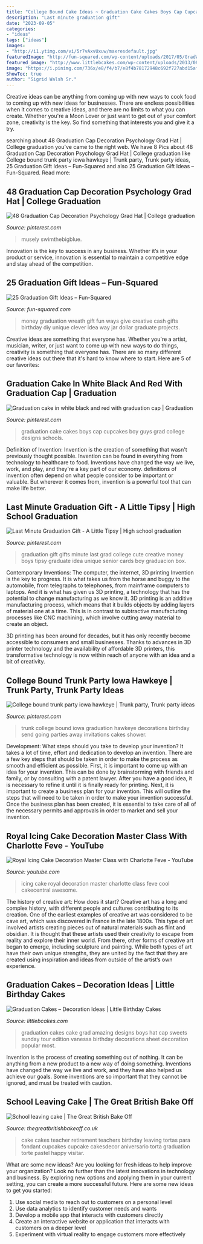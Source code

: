 ```yaml
---
title: "College Bound Cake Ideas ~ Graduation Cake Cakes Boys Cap Cupcakes Boy Guys Grad College Designs Schools"
description: "Last minute graduation gift"
date: "2023-09-05"
categories:
- "ideas"
tags: ["ideas"]
images:
- "http://i1.ytimg.com/vi/5r7vAxvUxuw/maxresdefault.jpg"
featuredImage: "http://fun-squared.com/wp-content/uploads/2017/05/GradWreath.jpg"
featured_image: "http://www.littlebcakes.com/wp-content/uploads/2013/08/Pics-of-Graduation-Cakes.jpg"
image: "https://i.pinimg.com/736x/e8/f4/b7/e8f4b78172948c692f727abd15afda3d--red-and-black-graduation-cake-graduation-cake-ideas-for-boys-high-schools.jpg"
ShowToc: true
author: "Sigrid Walsh Sr."
---
```



Creative ideas can be anything from coming up with new ways to cook food to coming up with new ideas for businesses. There are endless possibilities when it comes to creative ideas, and there are no limits to what you can create. Whether you're a Moon Lover or just want to get out of your comfort zone, creativity is the key. So find something that interests you and give it a try.

	

		
searching about 48 Graduation Cap Decoration Psychology Grad Hat | College graduation you've came to the right web. We have 8 Pics about 48 Graduation Cap Decoration Psychology Grad Hat | College graduation like College bound trunk party iowa hawkeye | Trunk party, Trunk party ideas, 25 Graduation Gift Ideas – Fun-Squared and also 25 Graduation Gift Ideas – Fun-Squared. Read more:
		
    
## 48 Graduation Cap Decoration Psychology Grad Hat | College Graduation

<img loading=lazy src="https://i.pinimg.com/736x/02/67/cc/0267ccf57fdc13aff583e3861f6ca426.jpg" onerror="this.onerror=null;this.src='https://tse2.mm.bing.net/th?id=OIP.jxdkGI8M9IXHXTVVWeowSgHaJ3&amp;pid=15.1';" alt="48 Graduation Cap Decoration Psychology Grad Hat | College graduation">

_Source: pinterest.com_

>musely swimthebigblue. 

	

Innovation is the key to success in any business. Whether it’s in your product or service, innovation is essential to maintain a competitive edge and stay ahead of the competition.

    
## 25 Graduation Gift Ideas – Fun-Squared

<img loading=lazy src="http://fun-squared.com/wp-content/uploads/2017/05/GradWreath.jpg" onerror="this.onerror=null;this.src='https://tse4.mm.bing.net/th?id=OIP.8ERIPmSt1jy2wlwWd8eCMwHaLD&amp;pid=15.1';" alt="25 Graduation Gift Ideas – Fun-Squared">

_Source: fun-squared.com_

>money graduation wreath gift fun ways give creative cash gifts birthday diy unique clever idea way jar dollar graduate projects. 

	

Creative ideas are something that everyone has. Whether you're a artist, musician, writer, or just want to come up with new ways to do things, creativity is something that everyone has. There are so many different creative ideas out there that it's hard to know where to start. Here are 5 of our favorites: 

    
## Graduation Cake In White Black And Red With Graduation Cap | Graduation

<img loading=lazy src="https://i.pinimg.com/736x/e8/f4/b7/e8f4b78172948c692f727abd15afda3d--red-and-black-graduation-cake-graduation-cake-ideas-for-boys-high-schools.jpg" onerror="this.onerror=null;this.src='https://tse4.mm.bing.net/th?id=OIP.p7fj8j8wpD7hN0omjodixQHaHa&amp;pid=15.1';" alt="Graduation cake in white black and red with graduation cap | Graduation">

_Source: pinterest.com_

>graduation cake cakes boys cap cupcakes boy guys grad college designs schools. 

	

Definition of Invention:
Invention is the creation of something that wasn't previously thought possible. Invention can be found in everything from technology to healthcare to food. Inventions have changed the way we live, work, and play, and they're a key part of our economy. definitions of invention often depend on what people consider to be important or valuable. But wherever it comes from, invention is a powerful tool that can make life better.

    
## Last Minute Graduation Gift - A Little Tipsy | High School Graduation

<img loading=lazy src="https://i.pinimg.com/736x/16/00/c1/1600c1c24eb54237dcdfb47b96f1aa37--high-school-graduation-gifts-grad-gifts.jpg" onerror="this.onerror=null;this.src='https://tse4.mm.bing.net/th?id=OIP.wMhJXbZ0Yxy9QkqGD4-ucQHaJQ&amp;pid=15.1';" alt="Last Minute Graduation Gift - A Little Tipsy | High school graduation">

_Source: pinterest.com_

>graduation gift gifts minute last grad college cute creative money boys tipsy graduate idea unique senior cards boy graduacion box. 

	

Contemporary Inventions: The computer, the internet, 3D printing
Invention is the key to progress. It is what takes us from the horse and buggy to the automobile, from telegraphs to telephones, from mainframe computers to laptops. And it is what has given us 3D printing, a technology that has the potential to change manufacturing as we know it.
3D printing is an additive manufacturing process, which means that it builds objects by adding layers of material one at a time. This is in contrast to subtractive manufacturing processes like CNC machining, which involve cutting away material to create an object.

3D printing has been around for decades, but it has only recently become accessible to consumers and small businesses. Thanks to advances in 3D printer technology and the availability of affordable 3D printers, this transformative technology is now within reach of anyone with an idea and a bit of creativity.

    
## College Bound Trunk Party Iowa Hawkeye | Trunk Party, Trunk Party Ideas

<img loading=lazy src="https://i.pinimg.com/736x/25/83/ac/2583ac9e132eaf65cdf7115e1793c2b0--trunk-party-iowa-hawkeyes.jpg" onerror="this.onerror=null;this.src='https://tse4.mm.bing.net/th?id=OIP.EzNIqJAiZi6BVbuTG5SJvwHaJ3&amp;pid=15.1';" alt="College bound trunk party iowa hawkeye | Trunk party, Trunk party ideas">

_Source: pinterest.com_

>trunk college bound iowa graduation hawkeye decorations birthday send going parties away invitations cakes shower. 

	

Development: What steps should you take to develop your invention?
It takes a lot of time, effort and dedication to develop an invention. There are a few key steps that should be taken in order to make the process as smooth and efficient as possible. First, it is important to come up with an idea for your invention. This can be done by brainstorming with friends and family, or by consulting with a patent lawyer. After you have a good idea, it is necessary to refine it until it is finally ready for printing. Next, it is important to create a business plan for your invention. This will outline the steps that will need to be taken in order to make your invention successful. Once the business plan has been created, it is essential to take care of all of the necessary permits and approvals in order to market and sell your invention.

    
## Royal Icing Cake Decoration Master Class With Charlotte Feve - YouTube

<img loading=lazy src="http://i1.ytimg.com/vi/5r7vAxvUxuw/maxresdefault.jpg" onerror="this.onerror=null;this.src='https://tse4.mm.bing.net/th?id=OIP.eCrhsBlFho-nQgv9J2mCxgHaEK&amp;pid=15.1';" alt="Royal Icing Cake Decoration Master Class with Charlotte Feve - YouTube">

_Source: youtube.com_

>icing cake royal decoration master charlotte class feve cool cakecentral awesome. 

	

The history of creative art: How does it start?
Creative art has a long and complex history, with different people and cultures contributing to its creation. One of the earliest examples of creative art was considered to be cave art, which was discovered in France in the late 1800s. This type of art involved artists creating pieces out of natural materials such as flint and obsidian. It is thought that these artists used their creativity to escape from reality and explore their inner world. From there, other forms of creative art began to emerge, including sculpture and painting. While both types of art have their own unique strengths, they are united by the fact that they are created using inspiration and ideas from outside of the artist’s own experience.

    
## Graduation Cakes – Decoration Ideas | Little Birthday Cakes

<img loading=lazy src="http://www.littlebcakes.com/wp-content/uploads/2013/08/Pics-of-Graduation-Cakes.jpg" onerror="this.onerror=null;this.src='https://tse4.mm.bing.net/th?id=OIP.eNpYJxXgSG5lWbQN2HqCRgHaG8&amp;pid=15.1';" alt="Graduation Cakes – Decoration Ideas | Little Birthday Cakes">

_Source: littlebcakes.com_

>graduation cakes cake grad amazing designs boys hat cap sweets sunday tour edition vanessa birthday decorations sheet decoration popular most. 

	

Invention is the process of creating something out of nothing. It can be anything from a new product to a new way of doing something. Inventions have changed the way we live and work, and they have also helped us achieve our goals. Some inventions are so important that they cannot be ignored, and must be treated with caution.

    
## School Leaving Cake | The Great British Bake Off

<img loading=lazy src="http://thegreatbritishbakeoff.co.uk/wp-content/uploads/formidable/image54.jpg" onerror="this.onerror=null;this.src='https://tse2.mm.bing.net/th?id=OIP.ihlcouhApcFRpSQzhdbl8QHaJ4&amp;pid=15.1';" alt="School leaving cake | The Great British Bake Off">

_Source: thegreatbritishbakeoff.co.uk_

>cake cakes teacher retirement teachers birthday leaving tortas para fondant cupcakes cupcake cakesdecor aniversario torta graduation torte pastel happy visitar. 

	

What are some new ideas?
Are you looking for fresh ideas to help improve your organization? Look no further than the latest innovations in technology and business. By exploring new options and applying them in your current setting, you can create a more successful future. Here are some new ideas to get you started: 
1. Use social media to reach out to customers on a personal level 
2. Use data analytics to identify customer needs and wants 
3. Develop a mobile app that interacts with customers directly 
4. Create an interactive website or application that interacts with customers on a deeper level 
5. Experiment with virtual reality to engage customers more effectively 

